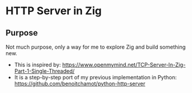 # HTTP Server in Zig
## Purpose
Not much purpose, only a way for me to explore Zig and build something new.
- This is inspired by: https://www.openmymind.net/TCP-Server-In-Zig-Part-1-Single-Threaded/
- It is a step-by-step port of my previous implementation in Python: https://github.com/benoitchamot/python-http-server 

